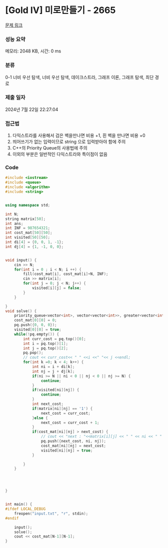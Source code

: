 # [Gold IV] 미로만들기 - 2665 

[문제 링크](https://www.acmicpc.net/problem/2665) 

### 성능 요약

메모리: 2048 KB, 시간: 0 ms

### 분류

0-1 너비 우선 탐색, 너비 우선 탐색, 데이크스트라, 그래프 이론, 그래프 탐색, 최단 경로

### 제출 일자

2024년 7월 22일 22:27:04

### 접근법
1. 다익스트라를 사용해서 검은 벽을만나면 비용 +1, 흰 벽을 만나면 비용 +0 
2. 띄어쓰기가 없는 입력이므로 string 으로 입력받아야 함에 주의
3. C++의 Priority Queue의 사용법에 주의
4. 이외의 부분은 일반적인 다익스트라와 특이점이 없음

### Code
```cpp
#include <iostream>
#include <queue>
#include <algorithm>
#include <string>


using namespace std;

int N;
string matrix[50];
int ans;
int INF = 987654321;
int cost_mat[50][50];
int visited[50][50];
int di[4] = {0, 0, 1, -1};
int dj[4] = {1, -1, 0, 0};


void input() {
    cin >> N;
    for(int i = 0 ; i < N; i ++) {
        fill(cost_mat[i], cost_mat[i]+N, INF);
        cin >> matrix[i];
        for(int j = 0; j < N; j++) {
            visited[i][j] = false;
        }
    }

}
void solve() {
    priority_queue<vector<int>, vector<vector<int>>, greater<vector<int>>> pq;
    cost_mat[0][0] = 0;
    pq.push({0, 0, 0});
    visited[0][0] = true;
    while(!pq.empty()) {
        int curr_cost = pq.top()[0];
        int i = pq.top()[1];
        int j = pq.top()[2];
        pq.pop();
        // cout << curr_cost<< " " <<i <<" "<< j <<endl;
        for(int k =0; k < 4; k++) {
            int ni = i + di[k];
            int nj = j + dj[k];
            if(ni >= N || ni < 0 || nj < 0 || nj >= N) {
                continue;
            }
            if(visited[ni][nj]) {
                continue;
            }
            int next_cost;
            if(matrix[ni][nj] == '1') {
                next_cost = curr_cost;
            }else {
                next_cost = curr_cost + 1;
            }
            if(cost_mat[ni][nj] > next_cost) {
                // cout << "next : "<<matrix[i][j] << " " << ni << " " << nj<<endl;
                pq.push({next_cost, ni, nj});
                cost_mat[ni][nj] = next_cost;
                visited[ni][nj] = true;
            }

        }
    }




}


int main() {
#ifdef LOCAL_DEBUG
    freopen("input.txt", "r", stdin);
#endif

    input();
    solve();
    cout << cost_mat[N-1][N-1];
}
```
